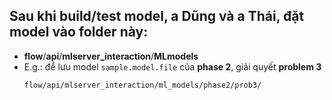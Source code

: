 ## Sau khi build/test model, a Dũng và a Thái, đặt model vào folder này:
- **flow**/**api**/**mlserver_interaction**/**MLmodels**
- E.g.: để lưu model `sample.model.file` của **phase 2**, giải quyết **problem 3**
  ```bash
  flow/api/mlserver_interaction/ml_models/phase2/prob3/
  ```

